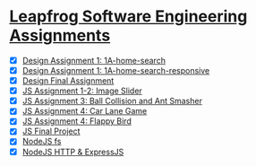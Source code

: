 # [Leapfrog Software Engineering Assignments](https://joneshshrestha.github.io/leapfrog-assignments/)

- [x] [Design Assignment 1: 1A-home-search](https://joneshshrestha.github.io/leapfrog-assignments/design/1A-home-search/index.html)
- [x] [Design Assignment 1: 1A-home-search-responsive](https://joneshshrestha.github.io/leapfrog-assignments/design/1A-home-search-responsive/index.html)
- [x] [Design Final Assignment](https://joneshshrestha.github.io/leapfrog-assignments/design/Design%20Final%20Project/index.html)
- [x] [JS Assignment 1-2: Image Slider](https://joneshshrestha.github.io/leapfrog-assignments/JavaScript/Image%20Slider/index.html)
- [x] [JS Assignment 3: Ball Collision and Ant Smasher](https://joneshshrestha.github.io/leapfrog-assignments/JavaScript/Ball%20Collision%20and%20Ant%20Smasher/index.html)
- [x] [JS Assignment 4: Car Lane Game](https://joneshshrestha.github.io/leapfrog-assignments/JavaScript/Car%20Lane%20Game/index.html)
- [x] [JS Assignment 4: Flappy Bird](https://joneshshrestha.github.io/leapfrog-assignments/JavaScript/Flappy%20Bird/index.html)
- [x] [JS Final Project](https://joneshshrestha.github.io/leapfrog-assignments/JavaScript/JS%20Final%20Project/index.html)
- [x] [NodeJS fs](https://github.com/joneshshrestha/leapfrog-assignments/tree/main/JavaScript/nodejs/fs)
- [x] [NodeJS HTTP & ExpressJS](https://github.com/joneshshrestha/leapfrog-assignments/tree/main/JavaScript/nodejs)
